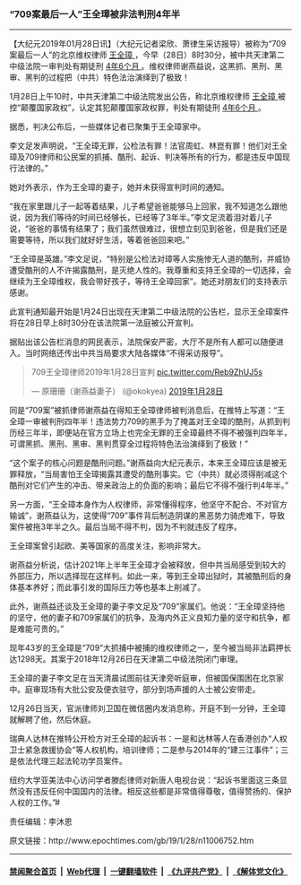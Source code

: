 ### “709案最后一人”王全璋被非法判刑4年半
------------------------

<p>
 【大纪元2019年01月28日讯】（大纪元记者梁欣、萧律生采访报导）被称为“709案最后一人”的北京维权律师
 <a href="http://www.epochtimes.com/gb/tag/%E7%8E%8B%E5%85%A8%E7%92%8B.html">
  王全璋
 </a>
 ，今早（28日）8时30分，被中共天津第二中级法院一审判处有期徒刑
 <a href="http://www.epochtimes.com/gb/tag/4%E5%B9%B46%E4%B8%AA%E6%9C%88.html">
  4年6个月
 </a>
 。维权律师谢燕益说，这黑抓、黑刑、黑审、黑判的过程把（中共）特色法治演绎到了极致！
</p>
<p>
 1月28日上午10时，中共天津第二中级法院发出公告，称北京维权律师
 <a href="http://www.epochtimes.com/gb/tag/%E7%8E%8B%E5%85%A8%E7%92%8B.html">
  王全璋
 </a>
 被控“颠覆国家政权”，认定其犯颠覆国家政权罪，判处有期徒刑
 <a href="http://www.epochtimes.com/gb/tag/4%E5%B9%B46%E4%B8%AA%E6%9C%88.html">
  4年6个月
 </a>
 。
</p>
<p>
 据悉，判决公布后，一些媒体记者已聚集于王全璋家中。
</p>
<p>
 李文足发声明说，“王全璋无罪，公检法有罪！法官周虹、林崑有罪！他们对王全璋及709律师和公民案的抓捕、酷刑、起诉、判决等所有的行为，都是违反中国现行法律的。”
</p>
<p>
 她对外表示，作为王全璋的妻子，她并未获得宣判时间的通知。
</p>
<p>
 “我在家里跟儿子一起等着结果，儿子希望爸爸能够马上回家，我不知道怎么跟他说，因为我们等待的时间已经够长，已经等了3年半。”李文足流着泪对着儿子说，“爸爸的事情有结果了；我们虽然很难过，很想立刻见到爸爸，但是我们还是需要等待，所以我们就好好生活，等着爸爸回来吧。”
</p>
<p>
 “王全璋是英雄。”李文足说，“特别是公检法对璋等人实施惨无人道的酷刑，并威协遭受酷刑的人不许揭露酷刑，是灭绝人性的。我尊重和支持王全璋的一切选择，会继续为王全璋维权，我会带好孩子，等待王全璋回家”。她还对朋友们的支持表示感谢。
</p>
<p>
 此宣判通知最开始是1月24日出现在天津第二中级法院的公告栏，显示王全璋案件将在28日早上8时30分在该法院第一法庭被公开宣判。
</p>
<p>
 据贴出该公告栏消息的网民表示，法院保安严密，大厅不是所有人都可以随便进入。当时网络还传出中共当局要求大陆各媒体“不得采访报导”。
</p>
<p>
</p>
<blockquote class="twitter-tweet" data-lang="zh-cn">
 <p dir="ltr" lang="zh">
  709王全璋律师2019年1月28日宣判
  <a href="https://t.co/Reb9ZhUJ5s">
   pic.twitter.com/Reb9ZhUJ5s
  </a>
 </p>
 <p>
  — 原珊珊（谢燕益妻子） (@okokyea)
  <a href="https://twitter.com/okokyea/status/1089679345222709248?ref_src=twsrc%5Etfw">
   2019年1月28日
  </a>
 </p>
</blockquote>
<p>
 <p>
  同是“709案”被抓律师谢燕益在得知王全璋律师被判消息后，在推特上写道：“王全璋一审被判刑四年半！违法势力709的黑手为了掩盖对王全璋的酷刑，从抓到判历经三年半，即便站在官方立场上也完全无罪的王全璋最终不得不被强判四年半，可谓黑抓、黑刑、黑审、黑判贯穿全过程将特色法治演绎到了极致！”
 </p>
 <p>
  “这个案子的核心问题是酷刑问题。”谢燕益向大纪元表示，本来王全璋应该是被无罪释放，“当局害怕王全璋揭露其遭受的酷刑事实。它（中共）就必须得削减这个酷刑对它们产生的冲击、带来政治上的负面的影响；最后它不得不强行判4年半。”
 </p>
 <p>
  另一方面，“王全璋本身作为人权律师，非常懂得程序，他坚守不配合、不对官方输诚”，谢燕益认为，这使得“709”事件背后制造阴谋的黑恶势力骑虎难下，导致案件被拖3年半之久。最后当局不得不判，因为不判就违反了程序。
 </p>
 <p>
  王全璋案曾引起欧、美等国家的高度关注，影响非常大。
 </p>
 <p>
  谢燕益分析说，估计2021年上半年王全璋才会被释放，但中共当局感受到较大的外部压力，所以选择现在这样判。如此一来，等到王全璋出狱时，其被酷刑后的身体基本养好；而此事引发的国际压力等也基本上削减了。
 </p>
 <p>
  此外，谢燕益还谈及王全璋的妻子李文足及“709”家属们。他说：“王全璋坚持他的坚守，他的妻子和709家属们的抗争，及海内外正义良知力量的坚守和抗争，都是难能可贵的。”
 </p>
 <p>
  现年43岁的王全璋是“709”大抓捕中被捕的维权律师之一，至今被当局非法羁押长达1298天。其案于2018年12月26日在天津第二中级法院闭门审理。
 </p>
 <p>
  王全璋的妻子李文足在当天清晨试图前往天津旁听庭审，但被国保围困在北京家中。庭审现场有大批公安及便衣驻守，部分到场声援的人士被公安带走。
 </p>
 <p>
  12月26日当天，官派律师刘卫国在微信圈内发消息称，开庭不到一分钟，王全璋就解聘了他，然后休庭。
 </p>
 <p>
  瑞典人达林在推特公开检方对王全璋的起诉书：一是和达林等人在香港创办“人权卫士紧急救援协会”等人权机构，培训律师；二是参与2014年的“建三江事件”；三是依法代理三起法轮功学员案件。
 </p>
 <p>
  纽约大学亚美法中心访问学者滕彪律师对新唐人电视台说：“起诉书里面这三条显然没有违反任何中国国内的法律。相反这些都是非常值得尊敬，值得赞扬的、保护人权的工作。”#
 </p>
 <p>
  责任编辑：李沐恩
 </p>
</p>
原文链接：http://www.epochtimes.com/gb/19/1/28/n11006752.htm


------------------------
#### [禁闻聚合首页](https://github.com/gfw-breaker/banned-news/blob/master/README.md) &nbsp;|&nbsp; [Web代理](https://github.com/gfw-breaker/open-proxy/blob/master/README.md) &nbsp;|&nbsp; [一键翻墙软件](https://github.com/gfw-breaker/nogfw/blob/master/README.md) &nbsp;|&nbsp; [《九评共产党》](https://github.com/gfw-breaker/9ping.md/blob/master/README.md#九评之一评共产党是什么) &nbsp;|&nbsp; [《解体党文化》](https://github.com/gfw-breaker/jtdwh.md/blob/master/README.md#绪论)